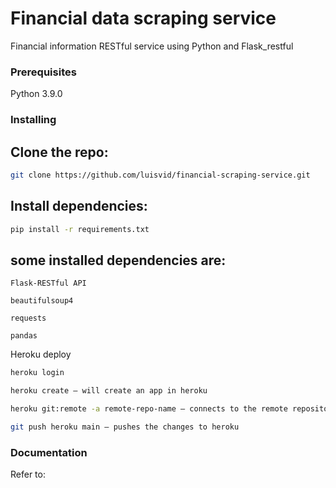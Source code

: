 # Financial data scraping service

Financial information RESTful service using Python and Flask_restful

### Prerequisites

Python 3.9.0

### Installing

## Clone the repo:

```sh
git clone https://github.com/luisvid/financial-scraping-service.git
```

## Install dependencies:

```sh
pip install -r requirements.txt
```

## some installed dependencies are:

    Flask-RESTful API

    beautifulsoup4 

    requests

    pandas


Heroku deploy

```sh
heroku login
```

```sh
heroku create — will create an app in heroku
```

```sh
heroku git:remote -a remote-repo-name — connects to the remote repository
```

```sh
git push heroku main — pushes the changes to heroku
```

### Documentation 

Refer to: